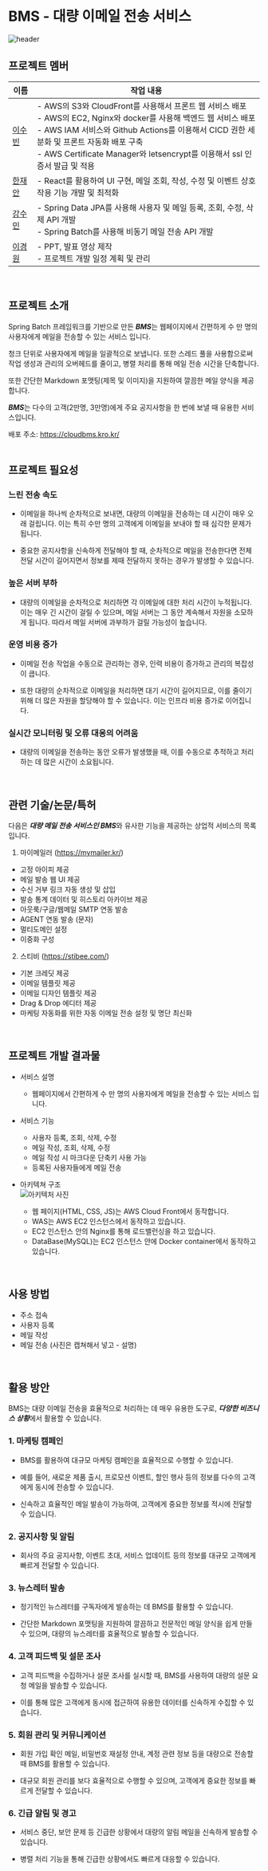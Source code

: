 # BMS - 대량 이메일 전송 서비스 
![header](https://capsule-render.vercel.app/api?type=waving&color=3ABEF9&height=250&section=header&text=📨Bulk%20Mailing%20Service&fontSize=70&fontAlignY=38&descAlignY=60&descAlign=62)

## 프로젝트 멤버

| 이름   | 작업 내용 |
|--------|-------------------------------------------------------------------------------------------------------------------------------------|
| [이수빈](https://github.com/02ggang9) | - AWS의 S3와 CloudFront를 사용해서 프론트 웹 서비스 배포<br>- AWS의 EC2, Nginx와 docker를 사용해 백엔드 웹 서비스 배포<br>- AWS IAM 서비스와 Github Actions를 이용해서 CICD 권한 세분화 및 프론트 자동화 배포 구축<br>- AWS Certificate Manager와 letsencrypt를 이용해서 ssl 인증서 발급 및 적용 |
| [한재안](https://github.com/JaeanHan) | - React를 활용하여 UI 구현, 메일 조회, 작성, 수정 및 이벤트 상호작용 기능 개발 및 최적화 |
| [강수민](https://github.com/wvssm) | - Spring Data JPA를 사용해 사용자 및 메일 등록, 조회, 수정, 삭제 API 개발<br>- Spring Batch를 사용해 비동기 메일 전송 API 개발  |
| [이경원](https://github.com/kyeongwon2) | - PPT, 발표 영상 제작<br>- 프로젝트 개발 일정 계획 및 관리 |
<br>

## 프로젝트 소개 
Spring Batch 프레임워크를 기반으로 만든 ***BMS***는 웹페이지에서 간편하게 수 만 명의 사용자에게 메일을 전송할 수 있는 서비스 입니다.

청크 단위로 사용자에게 메일을 일괄적으로 보냅니다. 또한 스레드 풀을 사용함으로써 작업 생성과 관리의 오버헤드를 줄이고, 병렬 처리를 통해 메일 전송 시간을 단축합니다.

또한 간단한 Markdown 포맷팅(제목 및 이미지)을 지원하여 깔끔한 메일 양식을 제공합니다.

***BMS***는 다수의 고객(2만명, 3만명)에게 주요 공지사항을 한 번에 보낼 때 유용한 서비스입니다.

배포 주소: https://cloudbms.kro.kr/
<br>
<br>

## 프로젝트 필요성 
### 느린 전송 속도
- 이메일을 하나씩 순차적으로 보내면, 대량의 이메일을 전송하는 데 시간이 매우 오래 걸립니다. 이는 특히 수만 명의 고객에게 이메일을 보내야 할 때 심각한 문제가 됩니다.
  
- 중요한 공지사항을 신속하게 전달해야 할 때, 순차적으로 메일을 전송한다면 전체 전달 시간이 길어지면서 정보를 제때 전달하지 못하는 경우가 발생할 수 있습니다.

### 높은 서버 부하
- 대량의 이메일을 순차적으로 처리하면 각 이메일에 대한 처리 시간이 누적됩니다. 
이는 매우 긴 시간이 걸릴 수 있으며, 메일 서버는 그 동안 계속해서 자원을 소모하게 됩니다. 따라서 메일 서버에 과부하가 걸릴 가능성이 높습니다.

### 운영 비용 증가
- 이메일 전송 작업을 수동으로 관리하는 경우, 인력 비용이 증가하고 관리의 복잡성이 큽니다.
  
- 또한 대량의 순차적으로 이메일을 처리하면 대기 시간이 길어지므로, 이를 줄이기 위해 더 많은 자원을 할당해야 할 수 있습니다. 이는 인프라 비용 증가로 이어집니다.
  
### 실시간 모니터링 및 오류 대응의 어려움
- 대량의 이메일을 전송하는 동안 오류가 발생했을 때, 이를 수동으로 추적하고 처리하는 데 많은 시간이 소요됩니다.
<br>

## 관련 기술/논문/특허
다음은 ***대량 메일 전송 서비스인 BMS***와 유사한 기능을 제공하는 상업적 서비스의 목록입니다.

1.	마이메일러 (https://mymailer.kr/)
- 고정 아이피 제공
- 메일 발송 웹 UI 제공
- 수신 거부 링크 자동 생성 및 삽입
- 발송 통계 데이터 및 히스토리 아카이브 제공
- 아웃룩/구글/웹메일 SMTP 연동 발송
- AGENT 연동 발송 (문자)
- 멀티도메인 설정
- 이중화 구성

2.	스티비 (https://stibee.com/)
- 기본 크레딧 제공
- 이메일 템플릿 제공
- 이메일 디자인 템플릿 제공
- Drag & Drop 에디터 제공
- 마케팅 자동화를 위한 자동 이메일 전송 설정 및 명단 최신화
<br>

## 프로젝트 개발 결과물
- 서비스 설명
  - 웹페이지에서 간편하게 수 만 명의 사용자에게 메일을 전송할 수 있는 서비스 입니다.

- 서비스 기능
  - 사용자 등록, 조회, 삭제, 수정
  - 메일 작성, 조회, 삭제, 수정
  - 메일 작성 시 마크다운 단축키 사용 가능
  - 등록된 사용자들에게 메일 전송 

- 아키텍쳐 구조
  <br>
  ![아키텍처 사진](image.png)

  - 웹 페이지(HTML, CSS, JS)는 AWS Cloud Front에서 동작합니다.
  - WAS는 AWS EC2 인스턴스에서 동작하고 있습니다.
  - EC2 인스턴스 안의 Nginx를 통해 로드밸런싱을 하고 있습니다.
  - DataBase(MySQL)는 EC2 인스턴스 안에 Docker container에서 동작하고 있습니다.
<br>

## 사용 방법
- 주소 접속
- 사용자 등록
- 메일 작성
- 메일 전송 (사진은 캡쳐해서 넣고 - 설명)
<br>


## 활용 방안 

BMS는 대량 이메일 전송을 효율적으로 처리하는 데 매우 유용한 도구로, ***다양한 비즈니스 상황***에서 활용할 수 있습니다. 

### 1. 마케팅 캠페인
- BMS를 활용하여 대규모 마케팅 캠페인을 효율적으로 수행할 수 있습니다. 
  
- 예를 들어, 새로운 제품 출시, 프로모션 이벤트, 할인 행사 등의 정보를 다수의 고객에게 동시에 전송할 수 있습니다. 

- 신속하고 효율적인 메일 발송이 가능하여, 고객에게 중요한 정보를 적시에 전달할 수 있습니다.

### 2. 공지사항 및 알림
- 회사의 주요 공지사항, 이벤트 초대, 서비스 업데이트 등의 정보를 대규모 고객에게 빠르게 전달할 수 있습니다.

### 3. 뉴스레터 발송
- 정기적인 뉴스레터를 구독자에게 발송하는 데 BMS를 활용할 수 있습니다.

- 간단한 Markdown 포맷팅을 지원하여 깔끔하고 전문적인 메일 양식을 쉽게 만들 수 있으며, 대량의 뉴스레터를 효율적으로 발송할 수 있습니다.

### 4. 고객 피드백 및 설문 조사
- 고객 피드백을 수집하거나 설문 조사를 실시할 때, BMS를 사용하여 대량의 설문 요청 메일을 발송할 수 있습니다. 

- 이를 통해 많은 고객에게 동시에 접근하여 유용한 데이터를 신속하게 수집할 수 있습니다.

### 5. 회원 관리 및 커뮤니케이션
- 회원 가입 확인 메일, 비밀번호 재설정 안내, 계정 관련 정보 등을 대량으로 전송할 때 BMS를 활용할 수 있습니다. 
  
- 대규모 회원 관리를 보다 효율적으로 수행할 수 있으며, 고객에게 중요한 정보를 빠르게 전달할 수 있습니다.

### 6. 긴급 알림 및 경고
- 서비스 중단, 보안 문제 등 긴급한 상황에서 대량의 알림 메일을 신속하게 발송할 수 있습니다. 

- 병렬 처리 기능을 통해 긴급한 상황에서도 빠르게 대응할 수 있습니다.